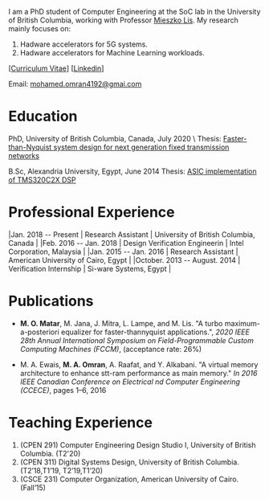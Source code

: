 

I am a PhD student of Computer Engineering at the SoC lab in  the University of British Columbia, working with Professor [Mieszko Lis](http://mieszko.ece.ubc.ca/).
My research mainly focuses on:
1) Hadware accelerators for 5G systems.
2) Hadware accelerators for Machine Learning workloads.  

[[Curriculum Vitae](./docs/resume.pdf)] [[Linkedin](https://linkedin.com/in/momran66)]

Email: mohamed.omran4192@gmai.com

# Education

PhD, University of British Columbia, Canada, July 2020 \\
Thesis: [Faster-than-Nyquist system design for next generation fixed transmission networks
](https://open.library.ubc.ca/cIRcle/collections/ubctheses/24/items/1.0385498)

B.Sc, Alexandria University, Egypt, June 2014
Thesis: [ASIC implementation of TMS320C2X DSP](docs/toledo.pdf)
# Professional Experience

|Jan. 2018 -- Present    | Research Assistant       | University of British Columbia, Canada             |
|Feb. 2016 -- Jan. 2018 | Design Verification Engineerin   | Intel Corporation, Malaysia                   |
|Jan. 2015 -- Jan. 2016 | Research Assistant | American University of Cairo, Egypt             |
|October. 2013 -- August. 2014 | Verification Internship | Si-ware Systems, Egypt             |

# Publications
* **M. O. Matar**, M. Jana, J. Mitra, L. Lampe, and M. Lis. "A turbo maximum-a-posteriori equalizer for faster-thannyquist
applications.", _2020 IEEE 28th Annual International Symposium on Field-Programmable Custom Computing Machines (FCCM)_, (acceptance rate: 26%)

* M. A. Ewais, **M. A. Omran**, A. Raafat, and Y. Alkabani. "A virtual memory architecture to enhance stt-ram performance as main memory." _In 2016 IEEE Canadian Conference on Electrical  nd Computer Engineering (CCECE)_, pages 1–6, 2016

# Teaching Experience
1) (CPEN 291) Computer Engineering Design Studio I, University of British Columbia. (T2'20)
2) (CPEN 311) Digital Systems Design, University of British Columbia.(T2’18,T1’19, T2’19,T1’20)
3) (CSCE 231) Computer Organization, American University of Cairo.(Fall’15)

